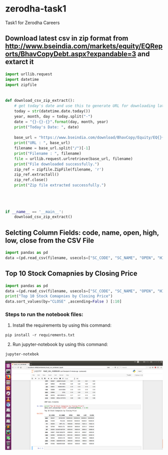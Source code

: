 # zerodha-task1
Task1 for  Zerodha Careers


## Download latest csv in zip format from  http://www.bseindia.com/markets/equity/EQReports/BhavCopyDebt.aspx?expandable=3 and extarct it

```python
import urllib.request
import datetime
import zipfile


def download_csv_zip_extract():
	# get today's date and use this to generate URL for downloading latest CSV in ZIP format
	today = str(datetime.date.today())
	year, month, day = today.split("-")
	date = "{}-{}-{}".format(day, month, year)
	print("Today's Date: ", date)

	base_url = "https://www.bseindia.com/download/BhavCopy/Equity/EQ{}{}{}_CSV.ZIP".format(int(day) - 1, month, year[2:])
	print("URL : ", base_url)
	filename = base_url.split("/")[-1]
	print("Filename : ", filename)
	file = urllib.request.urlretrieve(base_url, filename)
	print("File downloaded successfully.")
	zip_ref = zipfile.ZipFile(filename, 'r')
	zip_ref.extractall()
	zip_ref.close()
	print("Zip file extracted successfully.")




if __name__ == '__main__':
	download_csv_zip_extract()

```


## Selcting Column Fields: code, name, open, high, low, close from the CSV File 

```python
import pandas as pd
data =(pd.read_csv(filename, usecols=["SC_CODE", "SC_NAME", "OPEN", "HIGH", "LOW", "CLOSE"]))

```


## Top 10 Stock Comapnies by Closing Price

```python
import pandas as pd
data =(pd.read_csv(filename, usecols=["SC_CODE", "SC_NAME", "OPEN", "HIGH", "LOW", "CLOSE"]))
print("Top 10 Stock Comapnies by Closing Price")
data.sort_values(by="CLOSE" ,ascending=False ) [:10]

```


### Steps to run the notebook files:
1. Install the requirements by using  this command:

```code
pip install -r requirements.txt
```

2. Run jupyter-notebook by using this command:

```code
jupyter-notebok
```

![Screenshot](https://github.com/gauravssnl/zerodha-task1/blob/master/ScreenShots/Screenshot%20from%202018-04-12%2016-57-54.png)


